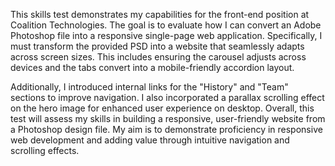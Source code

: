 This skills test demonstrates my capabilities for the front-end position at Coalition Technologies. The goal is to evaluate how I can convert an Adobe Photoshop file into a responsive single-page web application. Specifically, I must transform the provided PSD into a website that seamlessly adapts across screen sizes. This includes ensuring the carousel adjusts across devices and the tabs convert into a mobile-friendly accordion layout.

Additionally, I introduced internal links for the "History" and "Team" sections to improve navigation. I also incorporated a parallax scrolling effect on the hero image for enhanced user experience on desktop. Overall, this test will assess my skills in building a responsive, user-friendly website from a Photoshop design file. My aim is to demonstrate proficiency in responsive web development and adding value through intuitive navigation and scrolling effects.
